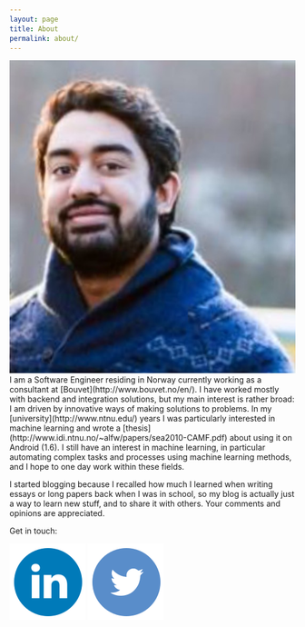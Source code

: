 ```yaml
---
layout: page
title: About
permalink: about/
---
```


<img class="me" src="/assets/me.jpg" >
I am a Software Engineer residing in Norway currently working as a consultant at [Bouvet](http://www.bouvet.no/en/).
I have worked mostly with backend and integration solutions, but my main interest is rather broad: I am driven by innovative ways of making solutions to problems.
In my [university](http://www.ntnu.edu/) years I was particularly interested in machine learning and wrote a [thesis](http://www.idi.ntnu.no/~alfw/papers/sea2010-CAMF.pdf) about using it on Android (1.6).
I still have an interest in machine learning, in particular automating complex tasks and processes using machine learning methods, and I hope to one day work within these fields.

I started blogging because I recalled how much I learned when writing essays or long papers back when I was in school, so my blog is actually just a way to learn
 new stuff, and to share it with others. Your comments and opinions are appreciated.

Get in touch:

<a href="https://www.linkedin.com/in/qadeer-ahmad-khan"><img class="logo-large linkdin" src="/assets/linkedin.svg" ></a>
<a href="https://twitter.com/khqadeer85"><img class="logo-large twitter" src="/assets/twitter.svg" ></a>




